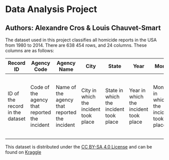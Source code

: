 # Data Analysis Project

## Authors: Alexandre Cros & Louis Chauvet-Smart

The dataset used in this project classifies all homicide reports in the USA from 1980 to 2014. There are 638 454 rows, and 24 columns. These columns are as follows:

| Record ID | Agency Code | Agency Name | City | State | Year | Month | Incident | Crime Type | Crime Solved | Victim Sex | Victim Age | Victim Race | Victim Ethnicity | Perpetrator Sex | Perpetrator Age | Perpetrator Race | Perpetrator Ethnicity | Relationship | Weapon | Victim Count | Perpetrator Count | Record Source |
|----------|----------|----------|----------|----------|----------|----------|----------|----------|----------|----------|----------|----------|----------|----------|----------|----------|----------|----------|----------|----------|----------|----------|
|ID of the record in the dataset | Code of the agency that reported the incident | Name of the agency that reported the incident | City in which the incident took place | State in which the incident took place | Year in which the incident took place | Month in which the incident took place | Incremental number of incidents reported by that agency this month | Either "Murger or Mansleughter" or "Manslaughter by negligence" | Was this crime solved? | Victim's gender | Victim's age | Victime's race | Victim's ethnicity (weirdly usually either "hispanic" or "not hispanic", not very useful) | Perpetrator's gender | Perpetrato's age | Pereptrator's race | Perpetrator's ethnicity (same comment as Victim Ethnicity) | Relationship between the perpetrator and the victim | Weapon used for the crime | Additional victims of the incident | Additional perpetrators of the incident | Agency providing the record |

This dataset is distributed under the [CC BY-SA 4.0 License](https://creativecommons.org/licenses/by-sa/4.0/) and can be found on [Kraggle](https://www.kaggle.com/murderaccountability/homicide-reports)